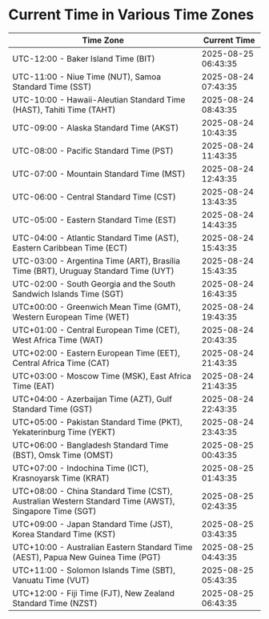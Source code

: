 # Current Time in Various Time Zones

| Time Zone | Current Time |
|-----------|--------------|
| UTC-12:00 - Baker Island Time (BIT) | 2025-08-25 06:43:35 |
| UTC-11:00 - Niue Time (NUT), Samoa Standard Time (SST) | 2025-08-24 07:43:35 |
| UTC-10:00 - Hawaii-Aleutian Standard Time (HAST), Tahiti Time (TAHT) | 2025-08-24 08:43:35 |
| UTC-09:00 - Alaska Standard Time (AKST) | 2025-08-24 10:43:35 |
| UTC-08:00 - Pacific Standard Time (PST) | 2025-08-24 11:43:35 |
| UTC-07:00 - Mountain Standard Time (MST) | 2025-08-24 12:43:35 |
| UTC-06:00 - Central Standard Time (CST) | 2025-08-24 13:43:35 |
| UTC-05:00 - Eastern Standard Time (EST) | 2025-08-24 14:43:35 |
| UTC-04:00 - Atlantic Standard Time (AST), Eastern Caribbean Time (ECT) | 2025-08-24 15:43:35 |
| UTC-03:00 - Argentina Time (ART), Brasília Time (BRT), Uruguay Standard Time (UYT) | 2025-08-24 15:43:35 |
| UTC-02:00 - South Georgia and the South Sandwich Islands Time (SGT) | 2025-08-24 16:43:35 |
| UTC±00:00 - Greenwich Mean Time (GMT), Western European Time (WET) | 2025-08-24 19:43:35 |
| UTC+01:00 - Central European Time (CET), West Africa Time (WAT) | 2025-08-24 20:43:35 |
| UTC+02:00 - Eastern European Time (EET), Central Africa Time (CAT) | 2025-08-24 21:43:35 |
| UTC+03:00 - Moscow Time (MSK), East Africa Time (EAT) | 2025-08-24 21:43:35 |
| UTC+04:00 - Azerbaijan Time (AZT), Gulf Standard Time (GST) | 2025-08-24 22:43:35 |
| UTC+05:00 - Pakistan Standard Time (PKT), Yekaterinburg Time (YEKT) | 2025-08-24 23:43:35 |
| UTC+06:00 - Bangladesh Standard Time (BST), Omsk Time (OMST) | 2025-08-25 00:43:35 |
| UTC+07:00 - Indochina Time (ICT), Krasnoyarsk Time (KRAT) | 2025-08-25 01:43:35 |
| UTC+08:00 - China Standard Time (CST), Australian Western Standard Time (AWST), Singapore Time (SGT) | 2025-08-25 02:43:35 |
| UTC+09:00 - Japan Standard Time (JST), Korea Standard Time (KST) | 2025-08-25 03:43:35 |
| UTC+10:00 - Australian Eastern Standard Time (AEST), Papua New Guinea Time (PGT) | 2025-08-25 04:43:35 |
| UTC+11:00 - Solomon Islands Time (SBT), Vanuatu Time (VUT) | 2025-08-25 05:43:35 |
| UTC+12:00 - Fiji Time (FJT), New Zealand Standard Time (NZST) | 2025-08-25 06:43:35 |
